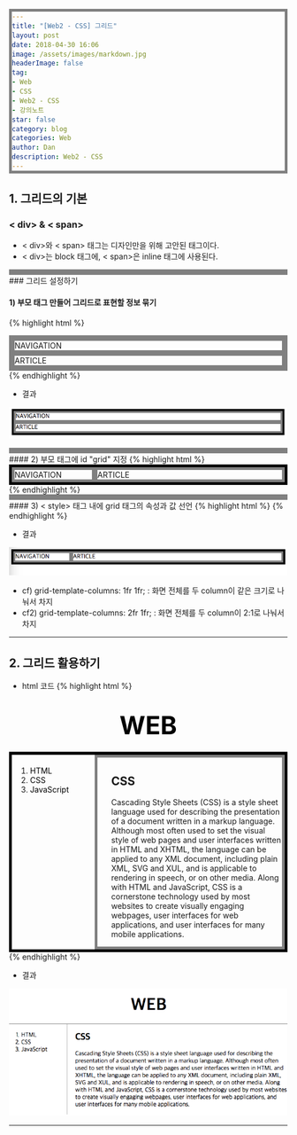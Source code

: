 ```yaml
---
title: "[Web2 - CSS] 그리드"
layout: post
date: 2018-04-30 16:06
image: /assets/images/markdown.jpg
headerImage: false
tag:
- Web
- CSS
- Web2 - CSS
- 강의노트
star: false
category: blog
categories: Web
author: Dan
description: Web2 - CSS
---
```

## 1. 그리드의 기본

### < div> & < span>
* < div>와 < span> 태그는 디자인만을 위해 고안된 태그이다.
* < div>는 block 태그에, < span>은 inline 태그에 사용된다.

<div class="breaker"></div>
### 그리드 설정하기

#### 1) 부모 태그 만들어 그리드로 표현할 정보 묶기
{% highlight html %}
<style>
div
{
  border: 5px solid gray;
}
</style>
</head>
<body>
<div>
  <div>NAVIGATION</div>
  <div>ARTICLE</div>
</div>
</body>
{% endhighlight %}

* 결과

![Markdowm Image][1]

<div class="breaker"></div>
#### 2) 부모 태그에 id "grid" 지정
{% highlight html %}
<body>
  <div id = "grid">
    <div>NAVIGATION</div>
    <div>ARTICLE</div>
  </div>
</body>
{% endhighlight %}

<div class="breaker"></div>
#### 3) < style> 태그 내에 grid 태그의 속성과 값 선언
{% highlight html %}
<style>
#grid
{
      border: 5px solid black;
      display: grid;
      grid-template-columns: 150px 1fr; // 첫 번째 column  NAVIGATION의 크기를 150px,
      // 나머지는 두 번째 column인 ARTICLE이 차지
}
div
{
  border: 5px solid gray;
}
</style>
{% endhighlight %}

* 결과

![Markdowm Image][2]

* cf) grid-template-columns: 1fr 1fr; : 화면 전체를 두 column이 같은 크기로 나눠서 차지
* cf2) grid-template-columns: 2fr 1fr; : 화면 전체를 두 column이 2:1로 나눠서 차지

---
## 2. 그리드 활용하기

* html 코드
{% highlight html %}
<style>
  a
  {
    color: black;
    text-decoration: none;
  }
  h1
  {
    font-size: 45px;
    text-align:  center;
    border-bottom: 1px solid gray;
    margin: 0;
    padding: 20px;
  }
  #grid ol
  {
      border-right: 1px solid gray;
      width: 100px;
      margin: 0;
      padding: 20px;
      padding-left: 33px;
  }
  #grid
  {
    display: grid;
    grid-template-columns: 150px 1fr;
  }
  #grid #article
  {
    padding-left: 25px;
  }
  body
  {
    margin: 0;
  }
</style>

</head>
<body>
  <h1><a href="index.html">WEB</a></h1>
<div id = "grid">
  <ol>
    <li><a href="1.html">HTML</a></li>
    <li><a href="2.html" >CSS</a></li>
    <li><a href="3.html">JavaScript</a></li>
  </ol>
  <div id = "article">
  <h2>CSS</h2>
  <p>
    Cascading Style Sheets (CSS) is a style sheet language used for describing the presentation of a document written in a markup language. Although most often used to set the visual style of web pages and user interfaces written in HTML and XHTML, the language can be applied to any XML document, including plain XML, SVG and XUL, and is applicable to rendering in speech, or on other media. Along with HTML and JavaScript, CSS is a cornerstone technology used by most websites to create visually engaging webpages, user interfaces for web applications, and user interfaces for many mobile applications.
  </p>
  </div>
 </div>
 {% endhighlight %}

 * 결과

![Markdowm Image][3]

---
[1]: /assets/images/스크린샷2018-04-30-8.jpg
[2]: /assets/images/스크린샷2018-04-30-9.jpg
[3]: /assets/images/스크린샷2018-04-30-10.jpg

